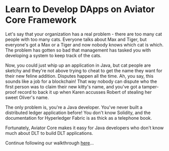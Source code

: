 Learn to Develop DApps on Aviator Core Framework
================================================

Let's say that your organization has a real problem - there are too many cat people with too many cats. Everyone talks about Max and Tiger, but everyone's got a Max or a Tiger and now nobody knows which cat is which. The problem has gotten so bad that management has tasked you with developing a system to keep track of the cats.

Now, you could just whip up an application in Java, but cat people are sketchy and they're not above trying to cheat to get the name they want for their new feline addition. Disputes happen all the time. Ah, you say, this sounds like a job for a blockchain! That way nobody can dispute who the first person was to claim their new kitty's name, and you've got a tamper-proof record to back it up when Karen accusses Robert of stealing her sweet Oliver's name.

The only problem is, you're a Java developer. You've never built a distributed ledger application before! You don't know Solidity, and the documentation for Hyperledger Fabric is as thick as a telephone book.

Fortunately, Aviator Core makes it easy for Java developers who don't know much about DLT to build DLT applications.

Continue following our walkthrough [here](docs/README.md)...